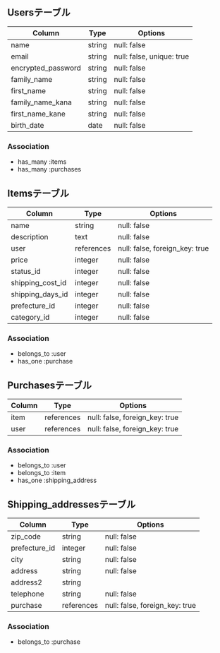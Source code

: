 ## Usersテーブル

|  Column             |   Type   |   Options                 |
|---------------------|----------|---------------------------|
| name                | string   | null: false               |
| email               | string   | null: false, unique: true |
| encrypted_password  | string   | null: false               |
| family_name	        | string	 | null: false               |
| first_name          |	string	 | null: false               |
| family_name_kana    |	string   | null: false               |
| first_name_kane     |	string   | null: false               |
| birth_date          | date     | null: false               |


### Association
- has_many :items
- has_many :purchases


## Itemsテーブル

|  Column          |       Type   |   Options                      |
|------------------|--------------|--------------------------------|
| name             | string         | null: false                    |
| description      | text         | null: false                    |
| user             | references   | null: false, foreign_key: true |
| price            | integer      | null: false                    |
| status_id	       | integer      | null: false                    |
| shipping_cost_id | integer      | null: false                    |
| shipping_days_id | integer      | null: false                    |
| prefecture_id    | integer      | null: false                    |
| category_id      | integer      | null: false                    |

### Association
- belongs_to :user
- has_one :purchase


## Purchasesテーブル

|  Column   |       Type   |   Options                      |
|-----------|--------------|--------------------------------|
| item      | references   | null: false, foreign_key: true |
| user      | references   | null: false, foreign_key: true |

### Association
- belongs_to :user
- belongs_to :item
- has_one :shipping_address


## 	Shipping_addressesテーブル

|  Column      |       Type   |   Options                       |
|--------------|--------------|---------------------------------|
| zip_code     | string       | null: false                     |
| prefecture_id| integer      | null: false                     |
| city         | string       | null: false                     |
| address      | string       | null: false                     |
| address2     | string       |                                 |
| telephone    | string       | null: false                     |
| purchase     | references   | null: false, foreign_key: true  |

### Association
- belongs_to :purchase